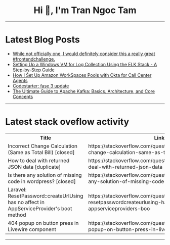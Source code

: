 <h1 align="center">Hi 👋, I'm Tran Ngoc Tam</h1>

---

# Latest Blog Posts 
<!-- BLOG-POST-LIST:START -->
- [While not officially one, I would definitely consider this a really great #frontendchallenge.](https://dev.to/jess/while-not-officially-one-i-would-definitely-consider-this-a-really-great-frontendchallenge-1448)
- [Setting Up a Windows VM for Log Collection Using the ELK Stack - A Step-by-Step Guide](https://dev.to/suprimdevkota/setting-up-a-windows-vm-for-log-collection-using-the-elk-stack-a-step-by-step-guide-4hod)
- [How I Set Up Amazon WorkSpaces Pools with Okta for Call Center Agents](https://dev.to/aajolly/how-i-set-up-amazon-workspaces-pools-with-okta-for-call-center-agents-1nk0)
- [Codestarter: fase 3 update](https://dev.to/xwero/codestarter-fase-3-update-4ln)
- [The Ultimate Guide to Apache Kafka: Basics, Architecture, and Core Concepts](https://dev.to/batrudin_haji/the-ultimate-guide-to-apache-kafka-basics-architecture-and-core-concepts-1ji3)
<!-- BLOG-POST-LIST:END -->

---

# Latest stack oveflow activity
<table>
  <tr><th>Title</th><th>Link</th></tr>
  <!-- STACKOVERFLOW:START --><tr><td>Incorrect Change Calculation &lpar;Same as Total Bill&rpar; [closed]</td><td>https://stackoverflow.com/questions/79497235/incorrect-change-calculation-same-as-total-bill</td></tr><tr><td>How to deal with returned JSON data [duplicate]</td><td>https://stackoverflow.com/questions/79497180/how-to-deal-with-returned-json-data</td></tr><tr><td>Is there any solution of missing code in wordpress? [closed]</td><td>https://stackoverflow.com/questions/79497157/is-there-any-solution-of-missing-code-in-wordpress</td></tr><tr><td>Laravel: ResetPassword::createUrlUsing has no affect in AppServiceProvider&#39;s boot method</td><td>https://stackoverflow.com/questions/79497152/laravel-resetpasswordcreateurlusing-has-no-affect-in-appserviceproviders-boo</td></tr><tr><td>404 popup on button press in Livewire component</td><td>https://stackoverflow.com/questions/79497062/404-popup-on-button-press-in-livewire-component</td></tr><!-- STACKOVERFLOW:END -->
</table>

---


